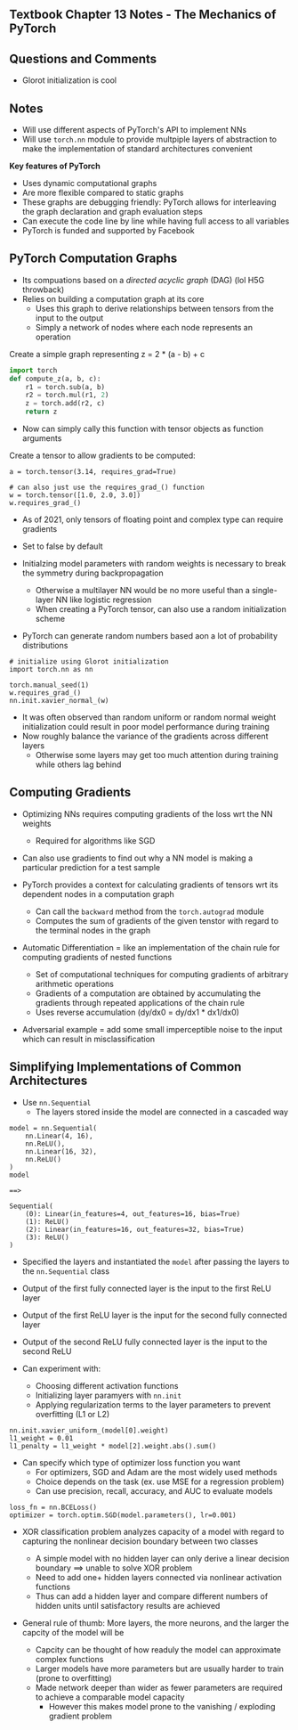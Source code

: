 ## Textbook Chapter 13 Notes - The Mechanics of PyTorch

## Questions and Comments 
- Glorot initialization is cool

## Notes
- Will use different aspects of PyTorch's API to implement NNs
- Will use `torch.nn` module to provide multpiple layers of abstraction to make the implementation of standard architectures convenient

**Key features of PyTorch**
- Uses dynamic computational graphs
- Are more flexible compared to static graphs
- These graphs are debugging friendly: PyTorch allows for interleaving the graph declaration and graph evaluation steps
- Can execute the code line by line while having full access to all variables
- PyTorch is funded and supported by Facebook

PyTorch Computation Graphs
---
- Its compuations based on a *directed acyclic graph* (DAG) (lol H5G throwback)
- Relies on building a computation graph at its core
    - Uses this graph to derive relationships between tensors from the input to the output
    - Simply a network of nodes where each node represents an operation

Create a simple graph representing z = 2 * (a - b) + c
```python
import torch
def compute_z(a, b, c):
    r1 = torch.sub(a, b)
    r2 = torch.mul(r1, 2)
    z = torch.add(r2, c)
    return z
```
- Now can simply cally this function with tensor objects as function arguments

Create a tensor to allow gradients to be computed:
```python3
a = torch.tensor(3.14, requires_grad=True)

# can also just use the requires_grad_() function
w = torch.tensor([1.0, 2.0, 3.0])
w.requires_grad_()

```
- As of 2021, only tensors of floating point and complex type can require gradients
- Set to false by default

- Initialzing model parameters with random weights is necessary to break the symmetry during backpropagation
    - Otherwise a multilayer NN would be no more useful than a single-layer NN like logistic regression
    - When creating a PyTorch tensor, can also use a random initialization scheme
- PyTorch can generate random numbers based aon a lot of probability distributions
```python3
# initialize using Glorot initialization
import torch.nn as nn

torch.manual_seed(1)
w.requires_grad_()
nn.init.xavier_normal_(w)
```
- It was often observed than random uniform or random normal weight initialization could result in poor model performance during training
- Now roughly balance the variance of the gradients across different layers
    - Otherwise some layers may get too much attention during training while others lag behind

Computing Gradients
---
- Optimizing NNs requires computing gradients of the loss wrt the NN weights
    - Required for algorithms like SGD
- Can also use gradients to find out why a NN model is making a particular prediction for a test sample
- PyTorch provides a context for calculating gradients of tensors wrt its dependent nodes in a computation graph
    - Can call the `backward` method from the `torch.autograd` module
    - Computes the sum of gradients of the given tenstor with regard to the terminal nodes in the graph

- Automatic Differentiation = like an implementation of the chain rule for computing gradients of nested functions
    - Set of computational techniques for computing gradients of arbitrary arithmetic operations
    - Gradients of a computation are obtained by accumulating the gradients through repeated applications of the chain rule
    - Uses reverse accumulation (dy/dx0 = dy/dx1 * dx1/dx0)

- Adversarial example = add some small imperceptible noise to the input which can result in misclassification


Simplifying Implementations of Common Architectures
---
- Use `nn.Sequential`
    - The layers stored inside the model are connected in a cascaded way
```python3
model = nn.Sequential(
    nn.Linear(4, 16),
    nn.ReLU(),
    nn.Linear(16, 32),
    nn.ReLU()
)
model

==>

Sequential(
    (0): Linear(in_features=4, out_features=16, bias=True)
    (1): ReLU()
    (2): Linear(in_features=16, out_features=32, bias=True)
    (3): ReLU()
)
```
- Specified the layers and instantiated the `model` after passing the layers to the `nn.Sequential` class
- Output of the first fully connected layer is the input to the first ReLU layer
- Output of the first ReLU layer is the input for the second fully connected layer
- Output of the second ReLU fully connected layer is the input to the second ReLU

- Can experiment with:
    - Choosing different activation functions
    - Initializing layer paramyers with `nn.init`
    - Applying regularization terms to the layer parameters to prevent overfitting (L1 or L2)

```
nn.init.xavier_uniform_(model[0].weight)
l1_weight = 0.01
l1_penalty = l1_weight * model[2].weight.abs().sum()
```
- Can specify which type of optimizer loss function you want
    - For optimizers, SGD and Adam are the most widely used methods
    - Choice depends on the task (ex. use MSE for a regression problem)
    - Can use precision, recall, accuracy, and AUC to evaluate models
```python3
loss_fn = nn.BCELoss()
optimizer = torch.optim.SGD(model.parameters(), lr=0.001)
```

- XOR classification problem analyzes capacity of a model with regard to capturing the nonlinear decision boundary between two classes
    - A simple model with no hidden layer can only derive a linear decision boundary ==> unable to solve XOR problem
    - Need to add one+ hidden layers connected via nonlinear activation functions
    - Thus can add a hidden layer and compare different numbers of hidden units until satisfactory results are achieved

- General rule of thumb: More layers, the more neurons, and the larger the capcity of the model will be
    - Capcity can be thought of how readuly the model can approximate complex functions
    - Larger models have more parameters but are usually harder to train (prone to overfitting)
    - Made network deeper than wider as fewer parameters are required to achieve a comparable model capacity
        - However this makes model prone to the vanishing / exploding gradient problem
